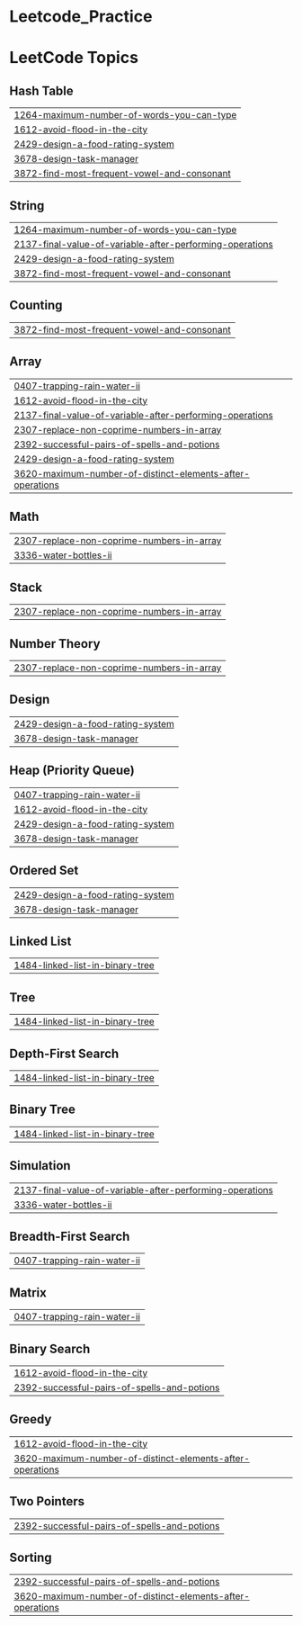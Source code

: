 # Leetcode_Practice
<!---LeetCode Topics Start-->
# LeetCode Topics
## Hash Table
|  |
| ------- |
| [1264-maximum-number-of-words-you-can-type](https://github.com/snigdhadeb11/Leetcode_Practice/tree/master/1264-maximum-number-of-words-you-can-type) |
| [1612-avoid-flood-in-the-city](https://github.com/snigdhadeb11/Leetcode_Practice/tree/master/1612-avoid-flood-in-the-city) |
| [2429-design-a-food-rating-system](https://github.com/snigdhadeb11/Leetcode_Practice/tree/master/2429-design-a-food-rating-system) |
| [3678-design-task-manager](https://github.com/snigdhadeb11/Leetcode_Practice/tree/master/3678-design-task-manager) |
| [3872-find-most-frequent-vowel-and-consonant](https://github.com/snigdhadeb11/Leetcode_Practice/tree/master/3872-find-most-frequent-vowel-and-consonant) |
## String
|  |
| ------- |
| [1264-maximum-number-of-words-you-can-type](https://github.com/snigdhadeb11/Leetcode_Practice/tree/master/1264-maximum-number-of-words-you-can-type) |
| [2137-final-value-of-variable-after-performing-operations](https://github.com/snigdhadeb11/Leetcode_Practice/tree/master/2137-final-value-of-variable-after-performing-operations) |
| [2429-design-a-food-rating-system](https://github.com/snigdhadeb11/Leetcode_Practice/tree/master/2429-design-a-food-rating-system) |
| [3872-find-most-frequent-vowel-and-consonant](https://github.com/snigdhadeb11/Leetcode_Practice/tree/master/3872-find-most-frequent-vowel-and-consonant) |
## Counting
|  |
| ------- |
| [3872-find-most-frequent-vowel-and-consonant](https://github.com/snigdhadeb11/Leetcode_Practice/tree/master/3872-find-most-frequent-vowel-and-consonant) |
## Array
|  |
| ------- |
| [0407-trapping-rain-water-ii](https://github.com/snigdhadeb11/Leetcode_Practice/tree/master/0407-trapping-rain-water-ii) |
| [1612-avoid-flood-in-the-city](https://github.com/snigdhadeb11/Leetcode_Practice/tree/master/1612-avoid-flood-in-the-city) |
| [2137-final-value-of-variable-after-performing-operations](https://github.com/snigdhadeb11/Leetcode_Practice/tree/master/2137-final-value-of-variable-after-performing-operations) |
| [2307-replace-non-coprime-numbers-in-array](https://github.com/snigdhadeb11/Leetcode_Practice/tree/master/2307-replace-non-coprime-numbers-in-array) |
| [2392-successful-pairs-of-spells-and-potions](https://github.com/snigdhadeb11/Leetcode_Practice/tree/master/2392-successful-pairs-of-spells-and-potions) |
| [2429-design-a-food-rating-system](https://github.com/snigdhadeb11/Leetcode_Practice/tree/master/2429-design-a-food-rating-system) |
| [3620-maximum-number-of-distinct-elements-after-operations](https://github.com/snigdhadeb11/Leetcode_Practice/tree/master/3620-maximum-number-of-distinct-elements-after-operations) |
## Math
|  |
| ------- |
| [2307-replace-non-coprime-numbers-in-array](https://github.com/snigdhadeb11/Leetcode_Practice/tree/master/2307-replace-non-coprime-numbers-in-array) |
| [3336-water-bottles-ii](https://github.com/snigdhadeb11/Leetcode_Practice/tree/master/3336-water-bottles-ii) |
## Stack
|  |
| ------- |
| [2307-replace-non-coprime-numbers-in-array](https://github.com/snigdhadeb11/Leetcode_Practice/tree/master/2307-replace-non-coprime-numbers-in-array) |
## Number Theory
|  |
| ------- |
| [2307-replace-non-coprime-numbers-in-array](https://github.com/snigdhadeb11/Leetcode_Practice/tree/master/2307-replace-non-coprime-numbers-in-array) |
## Design
|  |
| ------- |
| [2429-design-a-food-rating-system](https://github.com/snigdhadeb11/Leetcode_Practice/tree/master/2429-design-a-food-rating-system) |
| [3678-design-task-manager](https://github.com/snigdhadeb11/Leetcode_Practice/tree/master/3678-design-task-manager) |
## Heap (Priority Queue)
|  |
| ------- |
| [0407-trapping-rain-water-ii](https://github.com/snigdhadeb11/Leetcode_Practice/tree/master/0407-trapping-rain-water-ii) |
| [1612-avoid-flood-in-the-city](https://github.com/snigdhadeb11/Leetcode_Practice/tree/master/1612-avoid-flood-in-the-city) |
| [2429-design-a-food-rating-system](https://github.com/snigdhadeb11/Leetcode_Practice/tree/master/2429-design-a-food-rating-system) |
| [3678-design-task-manager](https://github.com/snigdhadeb11/Leetcode_Practice/tree/master/3678-design-task-manager) |
## Ordered Set
|  |
| ------- |
| [2429-design-a-food-rating-system](https://github.com/snigdhadeb11/Leetcode_Practice/tree/master/2429-design-a-food-rating-system) |
| [3678-design-task-manager](https://github.com/snigdhadeb11/Leetcode_Practice/tree/master/3678-design-task-manager) |
## Linked List
|  |
| ------- |
| [1484-linked-list-in-binary-tree](https://github.com/snigdhadeb11/Leetcode_Practice/tree/master/1484-linked-list-in-binary-tree) |
## Tree
|  |
| ------- |
| [1484-linked-list-in-binary-tree](https://github.com/snigdhadeb11/Leetcode_Practice/tree/master/1484-linked-list-in-binary-tree) |
## Depth-First Search
|  |
| ------- |
| [1484-linked-list-in-binary-tree](https://github.com/snigdhadeb11/Leetcode_Practice/tree/master/1484-linked-list-in-binary-tree) |
## Binary Tree
|  |
| ------- |
| [1484-linked-list-in-binary-tree](https://github.com/snigdhadeb11/Leetcode_Practice/tree/master/1484-linked-list-in-binary-tree) |
## Simulation
|  |
| ------- |
| [2137-final-value-of-variable-after-performing-operations](https://github.com/snigdhadeb11/Leetcode_Practice/tree/master/2137-final-value-of-variable-after-performing-operations) |
| [3336-water-bottles-ii](https://github.com/snigdhadeb11/Leetcode_Practice/tree/master/3336-water-bottles-ii) |
## Breadth-First Search
|  |
| ------- |
| [0407-trapping-rain-water-ii](https://github.com/snigdhadeb11/Leetcode_Practice/tree/master/0407-trapping-rain-water-ii) |
## Matrix
|  |
| ------- |
| [0407-trapping-rain-water-ii](https://github.com/snigdhadeb11/Leetcode_Practice/tree/master/0407-trapping-rain-water-ii) |
## Binary Search
|  |
| ------- |
| [1612-avoid-flood-in-the-city](https://github.com/snigdhadeb11/Leetcode_Practice/tree/master/1612-avoid-flood-in-the-city) |
| [2392-successful-pairs-of-spells-and-potions](https://github.com/snigdhadeb11/Leetcode_Practice/tree/master/2392-successful-pairs-of-spells-and-potions) |
## Greedy
|  |
| ------- |
| [1612-avoid-flood-in-the-city](https://github.com/snigdhadeb11/Leetcode_Practice/tree/master/1612-avoid-flood-in-the-city) |
| [3620-maximum-number-of-distinct-elements-after-operations](https://github.com/snigdhadeb11/Leetcode_Practice/tree/master/3620-maximum-number-of-distinct-elements-after-operations) |
## Two Pointers
|  |
| ------- |
| [2392-successful-pairs-of-spells-and-potions](https://github.com/snigdhadeb11/Leetcode_Practice/tree/master/2392-successful-pairs-of-spells-and-potions) |
## Sorting
|  |
| ------- |
| [2392-successful-pairs-of-spells-and-potions](https://github.com/snigdhadeb11/Leetcode_Practice/tree/master/2392-successful-pairs-of-spells-and-potions) |
| [3620-maximum-number-of-distinct-elements-after-operations](https://github.com/snigdhadeb11/Leetcode_Practice/tree/master/3620-maximum-number-of-distinct-elements-after-operations) |
<!---LeetCode Topics End-->